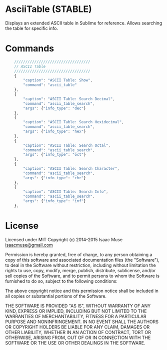 # AsciiTable (STABLE)
Displays an extended ASCII table in Sublime for reference.  Allows searching the table for specific info.

# Commands
```js
    //////////////////////////////////
    // ASCII Table
    //////////////////////////////////
    {
        "caption": "ASCII Table: Show",
        "command": "ascii_table"
    },
    {
        "caption": "ASCII Table: Search Decimal",
        "command": "ascii_table_search",
        "args": {"info_type": "dec"}
    },
    {
        "caption": "ASCII Table: Search Hexidecimal",
        "command": "ascii_table_search",
        "args": {"info_type": "hex"}
    },
    {
        "caption": "ASCII Table: Search Octal",
        "command": "ascii_table_search",
        "args": {"info_type": "oct"}
    },
    {
        "caption": "ASCII Table: Search Character",
        "command": "ascii_table_search",
        "args": {"info_type": "chr"}
    },
    {
        "caption": "ASCII Table: Search Info",
        "command": "ascii_table_search",
        "args": {"info_type": "inf"}
    },
```

# License
Licensed under MIT
Copyright (c) 2014-2015 Isaac Muse <isaacmuse@gmail.com>

Permission is hereby granted, free of charge, to any person obtaining a copy of this software and associated documentation files (the "Software"), to deal in the Software without restriction, including without limitation the rights to use, copy, modify, merge, publish, distribute, sublicense, and/or sell copies of the Software, and to permit persons to whom the Software is furnished to do so, subject to the following conditions:

The above copyright notice and this permission notice shall be included in all copies or substantial portions of the Software.

THE SOFTWARE IS PROVIDED "AS IS", WITHOUT WARRANTY OF ANY KIND, EXPRESS OR IMPLIED, INCLUDING BUT NOT LIMITED TO THE WARRANTIES OF MERCHANTABILITY, FITNESS FOR A PARTICULAR PURPOSE AND NONINFRINGEMENT. IN NO EVENT SHALL THE AUTHORS OR COPYRIGHT HOLDERS BE LIABLE FOR ANY CLAIM, DAMAGES OR OTHER LIABILITY, WHETHER IN AN ACTION OF CONTRACT, TORT OR OTHERWISE, ARISING FROM, OUT OF OR IN CONNECTION WITH THE SOFTWARE OR THE USE OR OTHER DEALINGS IN THE SOFTWARE.
